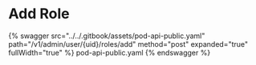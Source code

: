 # Add Role

{% swagger src="../../.gitbook/assets/pod-api-public.yaml" path="/v1/admin/user/{uid}/roles/add" method="post" expanded="true" fullWidth="true" %} pod-api-public.yaml {% endswagger %}
